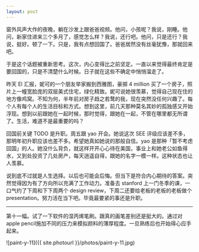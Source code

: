 ```yaml
---
layout: post
---
```


窗外风声大作的夜晚，躺在沙发上跟爸爸视频。他问，小孩呢？我说，刚睡。他问，新家住进来三个多月了，感觉怎么样？我说，还行吧。他问，只是还行？我说，挺好。顿了一下。只是，我有点想回国了。爸爸居然没有丝毫犹豫，那就回来吧。

于是这个话题被重新思考。这次，内心变得比之前坚定。一直以来觉得最终肯定是要回国的，只是不清楚什么时候。日子就在这些不确定中悄悄溜走了。

<!-- 在一片土地上，呼吸着同样的空气，讲着同样的语言，看着同样的新鲜事物，生活在同一个时区，心会靠近一些吧。说不定，可以真如自己所说，去她的大学看一看；说不定，她可以如她所说，见我一面，逛一逛，聊一聊天。倘若真有这么一天，不知道见到她的时候会是怎样的心情和状态。 -->

昨天 El 汇报，妮可的一个朋友举家搬到西雅图，豪掷 4 million 买了一个房子，照片上一幢宽脸庞的双层美式住宅，绿化精致。妮可说她很羡慕，觉得自己现在住的地方像鸡窝。不知为何，半年前对房子趋之若鹜的我，现在突然没任何兴趣了。每个人有每个人的生活目标和方式。想到这里，前几天那种莫名其妙的孤独感又开始浮现。想到以前跟她在一起时候，那时觉得，跟她在一起，不管在哪里都无所谓了。生活，难道不是最重要的吗？

回国前关键 TODO 是升职。周五跟 yao 开会。她说这次 SEE 评级应该差不多，那明年初升职应该也差不多。希望她真如她说的那般自信。yao 是那种「暂不考虑回国」的人。她没什么背负，就这样开开心心待在美国，事业上和她老公如鱼得水，又到处投资了几处房产，每天逍遥自得，跟她的名字一模一样。这种状态也让人羡慕。

说到底不过就是人生选择。以后也可能会后悔。但当下是符合内心期待的答案。突然觉得因为有了方向所以充满了工作动力。准备去 stanford 上一门冬季的课，一口气约了下周和下下周两个 design review，下周二还要给老板的老板的老板做个 presentation。努力活在当下吧。毕竟最要紧的事还是升职。

---

第十一幅。试了一下软件的湿丙烯笔刷。跟真的画笔差别还是挺大的。通过对apple pencil施加不同的压力来模拟颜料的薄厚程度。一旦熟练后也开始得心应手起来。

![paint-y-11]({{ site.photourl }}/photos/paint-y-11.jpg)